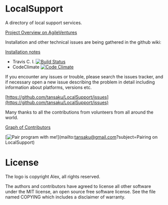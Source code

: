 LocalSupport
============

A directory of local support services. 

[Project Overview on AgileVentures](http://www.agileventures.org/projects/localsupport/documents/project-overview-localsupport)

Installation and other technical issues are being gathered in the github wiki:

[Installation notes](https://github.com/tansaku/LocalSupport/wiki/installation)

* Travis C. I. [![Build Status](https://travis-ci.org/tansaku/LocalSupport.png)](https://travis-ci.org/tansaku/LocalSupport)
* CodeClimate [![Code Climate](https://codeclimate.com/github/tansaku/LocalSupport.png)](https://codeclimate.com/github/tansaku/LocalSupport)

If you encounter any issues or trouble, please search the issues tracker, and if necessary open a new issue describing the problem in detail including information about platforms, versions etc. 

[https://github.com/tansaku/LocalSupport/issues](https://github.com/tansaku/LocalSupport/issues)

Many thanks to all the contributions from volunteers from all around the world.

[Graph of Contributors](https://github.com/tansaku/LocalSupport/contributors)

[![Pair program with me!](http://pairprogramwith.me/badge.png)](mailto:tansaku@gmail.com?subject=Pairing on LocalSupport)

License
=======

The logo is copyright Alex, all rights reserved.

The authors and contributors have agreed to license all other software
under the MIT license, an open source free software license. See the
file named COPYING which includes a disclaimer of warranty.
